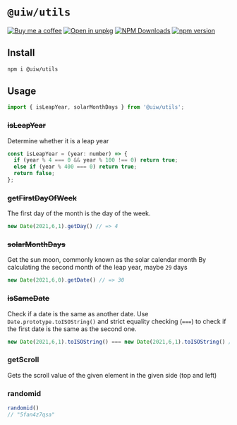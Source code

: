 `@uiw/utils`
===

[![Buy me a coffee](https://img.shields.io/badge/Buy%20me%20a%20coffee-048754?logo=buymeacoffee)](https://jaywcjlove.github.io/#/sponsor)
[![Open in unpkg](https://img.shields.io/badge/Open%20in-unpkg-blue)](https://uiwjs.github.io/npm-unpkg/#/pkg/@uiw/react-utils/file/README.md)
[![NPM Downloads](https://img.shields.io/npm/dm/@uiw/react-utils.svg?style=flat)](https://www.npmjs.com/package/@uiw/react-utils)
[![npm version](https://img.shields.io/npm/v/@uiw/react-utils.svg?label=@uiw/react-utils)](https://npmjs.com/@uiw/react-utils)

## Install

```bash
npm i @uiw/utils
```

## Usage

```js
import { isLeapYear, solarMonthDays } from '@uiw/utils';
```

### ~~isLeapYear~~

Determine whether it is a leap year

```js
const isLeapYear = (year: number) => {
  if (year % 4 === 0 && year % 100 !== 0) return true;
  else if (year % 400 === 0) return true;
  return false;
};
```

### ~~getFirstDayOfWeek~~

The first day of the month is the day of the week.

```js
new Date(2021,6,1).getDay() // => 4
```

### ~~solarMonthDays~~

Get the sun moon, commonly known as the solar calendar month By calculating the second month of the leap year, maybe `29` days

```js
new Date(2021,6,0).getDate() // => 30
```

### ~~isSameDate~~

Check if a date is the same as another date. Use `Date.prototype.toISOString()` and strict equality checking (`===`) to check if the first date is the same as the second one.

```js
new Date(2021,6,1).toISOString() === new Date(2021,6,1).toISOString() // => true
```

### getScroll

Gets the scroll value of the given element in the given side (top and left)

### randomid

```js
randomid()
// "5fan4z7qsa"
```
